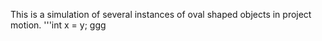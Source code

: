 This is a simulation of several instances of oval shaped objects in project motion. '''int x = y; ggg
